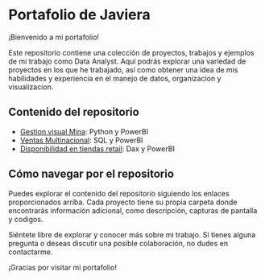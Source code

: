 # Portafolio de Javiera

¡Bienvenido a mi portafolio!

Este repositorio contiene una colección de proyectos, trabajos y ejemplos de mi trabajo como Data Analyst. Aquí podrás explorar una variedad de proyectos en los que he trabajado, así como obtener una idea de mis habilidades y experiencia en el manejo de datos, organizacion y visualizacion.

## Contenido del repositorio

- [Gestion visual Mina](https://github.com/javierahartog/Portfolio/tree/662891f551a79f90055e189a19a37574494c4639/GVM): Python y PowerBI
- [Ventas Multinacional](https://github.com/javierahartog/Portfolio/tree/662891f551a79f90055e189a19a37574494c4639/Ventas_Multinacional): SQL y PowerBI
- [Disponibilidad en tiendas retail](https://github.com/javierahartog/Portfolio/tree/662891f551a79f90055e189a19a37574494c4639/Disponibilidad): Dax y PowerBI

## Cómo navegar por el repositorio

Puedes explorar el contenido del repositorio siguiendo los enlaces proporcionados arriba. Cada proyecto tiene su propia carpeta donde encontrarás información adicional, como descripción, capturas de pantalla y codigos.

Siéntete libre de explorar y conocer más sobre mi trabajo. Si tienes alguna pregunta o deseas discutir una posible colaboración, no dudes en contactarme.

¡Gracias por visitar mi portafolio!

